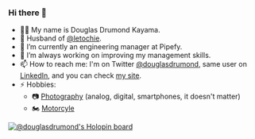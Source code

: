 ### Hi there 👋

- 👨‍💻 My name is Douglas Drumond Kayama.
- 💑 Husband of [@letochie](https://github.com/letochie).
- 🔭 I’m currently an engineering manager at Pipefy.
- 🌱 I’m always working on improving my management skills.
- 📫 How to reach me: 
    I'm on Twitter [@douglasdrumond](https://twitter.com/douglasdrumond), same user on [LinkedIn](https://www.linkedin.com/in/douglasdrumond), and you can check [my site](https://www.cafelinear.com).
- ⚡ Hobbies:
    - 📷 [Photography](https://flickr.com/photos/douglasdrumond) (analog, digital, smartphones, it doesn't matter)
    - 🏍️ [Motorcyle](https://www.instagram.com/dkmichi)


<!--
**douglasdrumond/douglasdrumond** is a ✨ _special_ ✨ repository because its `README.md` (this file) appears on your GitHub profile.

Here are some ideas to get you started:

- 🔭 I’m currently working on ...
- 🌱 I’m currently learning ...
- 👯 I’m looking to collaborate on ...
- 🤔 I’m looking for help with ...
- 💬 Ask me about ...
- 📫 How to reach me: ...
- 😄 Pronouns: ...
- ⚡ Fun fact: ...
-->
[![@douglasdrumond's Holopin board](https://holopin.io/api/user/board?user=douglasdrumond)](https://holopin.io/@douglasdrumond)
